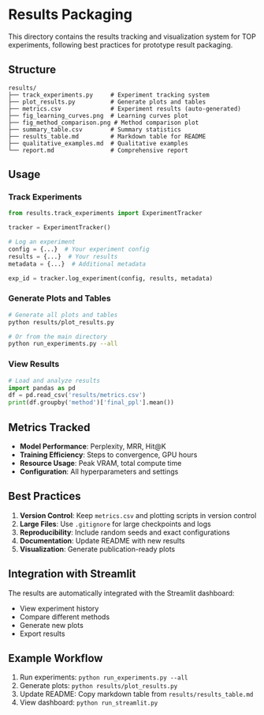 # Results Packaging

This directory contains the results tracking and visualization system for TOP experiments, following best practices for prototype result packaging.

## Structure

```
results/
├── track_experiments.py     # Experiment tracking system
├── plot_results.py          # Generate plots and tables
├── metrics.csv              # Experiment results (auto-generated)
├── fig_learning_curves.png  # Learning curves plot
├── fig_method_comparison.png # Method comparison plot
├── summary_table.csv        # Summary statistics
├── results_table.md         # Markdown table for README
├── qualitative_examples.md  # Qualitative examples
└── report.md                # Comprehensive report
```

## Usage

### Track Experiments

```python
from results.track_experiments import ExperimentTracker

tracker = ExperimentTracker()

# Log an experiment
config = {...}  # Your experiment config
results = {...}  # Your results
metadata = {...}  # Additional metadata

exp_id = tracker.log_experiment(config, results, metadata)
```

### Generate Plots and Tables

```bash
# Generate all plots and tables
python results/plot_results.py

# Or from the main directory
python run_experiments.py --all
```

### View Results

```python
# Load and analyze results
import pandas as pd
df = pd.read_csv('results/metrics.csv')
print(df.groupby('method')['final_ppl'].mean())
```

## Metrics Tracked

- **Model Performance**: Perplexity, MRR, Hit@K
- **Training Efficiency**: Steps to convergence, GPU hours
- **Resource Usage**: Peak VRAM, total compute time
- **Configuration**: All hyperparameters and settings

## Best Practices

1. **Version Control**: Keep `metrics.csv` and plotting scripts in version control
2. **Large Files**: Use `.gitignore` for large checkpoints and logs
3. **Reproducibility**: Include random seeds and exact configurations
4. **Documentation**: Update README with new results
5. **Visualization**: Generate publication-ready plots

## Integration with Streamlit

The results are automatically integrated with the Streamlit dashboard:

- View experiment history
- Compare different methods
- Generate new plots
- Export results

## Example Workflow

1. Run experiments: `python run_experiments.py --all`
2. Generate plots: `python results/plot_results.py`
3. Update README: Copy markdown table from `results/results_table.md`
4. View dashboard: `python run_streamlit.py`

